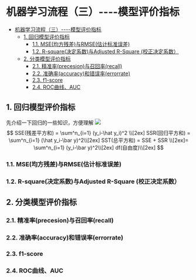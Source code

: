  # 机器学习流程（三）----模型评价指标
- [机器学习流程（三）----模型评价指标](#机器学习流程三----模型评价指标)
  - [1. 回归模型评价指标](#1-回归模型评价指标)
    - [1.1. MSE(均方残差)与RMSE(估计标准误差)](#11-mse均方残差与rmse估计标准误差)
    - [1.2. R-square(决定系数)与Adjusted R-Square (校正决定系数）](#12-r-square决定系数与adjusted-r-square-校正决定系数)
  - [2. 分类模型评价指标](#2-分类模型评价指标)
    - [2.1. 精准率(precesion)与召回率(recall)](#21-精准率precesion与召回率recall)
    - [2.2. 准确率(accuracy)和错误率(errorrate)](#22-准确率accuracy和错误率errorrate)
    - [2.3. f1-score](#23-f1-score)
    - [2.4. ROC曲线、AUC](#24-roc曲线auc)

## 1. 回归模型评价指标
先介绍一下回归的一些知识，方便理解
![](回归图解.png)
$$
SSE(残差平方和) = \sum^n_{i=1} (y_i-\hat y_i)^2 \\[2ex]
SSR(回归平方和) = \sum^n_{i=1} (\hat y_i-\bar y)^2\\[2ex]
SST(总平方和) = SSE + SSR \\[2ex]= \sum^n_{i=1} (y_i-\bar y)^2\\[2ex]
df(自由度)\\[2ex]
$$

### 1.1. MSE(均方残差)与RMSE(估计标准误差)

### 1.2. R-square(决定系数)与Adjusted R-Square (校正决定系数）
## 2. 分类模型评价指标
### 2.1. 精准率(precesion)与召回率(recall)
### 2.2. 准确率(accuracy)和错误率(errorrate)
### 2.3. f1-score
### 2.4. ROC曲线、AUC